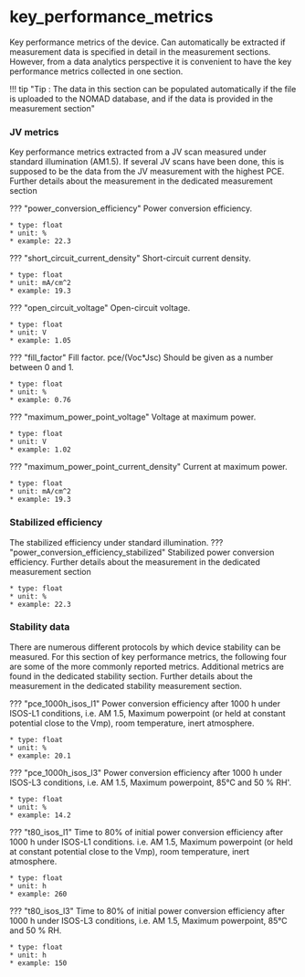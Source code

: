 # key_performance_metrics
Key performance metrics of the device. Can automatically be extracted if measurement data is specified in detail in the measurement sections. However, from a data analytics perspective it is convenient to have the key performance metrics collected in one section. 

!!! tip "Tip : The data in this section can be populated automatically if the file is uploaded to the NOMAD database, and if the data is provided in the measurement section"  


### JV metrics
Key performance metrics extracted from a JV scan measured under standard illumination (AM1.5). If several JV scans have been done, this is supposed to be the data from the JV measurement with the highest PCE.  
Further details about the measurement in the dedicated measurement section

??? "power_conversion_efficiency"
    Power conversion efficiency. 

    * type: float
    * unit: %
    * example: 22.3

??? "short_circuit_current_density"
    Short-circuit current density. 

    * type: float
    * unit: mA/cm^2
    * example: 19.3   

??? "open_circuit_voltage"
    Open-circuit voltage. 

    * type: float
    * unit: V
    * example: 1.05   

??? "fill_factor"
    Fill factor. pce/(Voc*Jsc) Should be given as a number between 0 and 1.

    * type: float
    * unit: %
    * example: 0.76    

??? "maximum_power_point_voltage"
    Voltage at maximum power. 

    * type: float
    * unit: V
    * example: 1.02       

??? "maximum_power_point_current_density"
    Current at maximum power. 

    * type: float
    * unit: mA/cm^2
    * example: 19.3 

### Stabilized efficiency
The stabilized efficiency under standard illumination. 
??? "power_conversion_efficiency_stabilized"
    Stabilized power conversion efficiency. Further details about the measurement in the dedicated measurement section

    * type: float
    * unit: %
    * example: 22.3

### Stability data
There are numerous different protocols by which device stability can be measured. For this section of key performance metrics, the following four are some of the more commonly reported metrics. Additional metrics are found in the dedicated stability section. Further details about the measurement in the dedicated stability measurement section.

??? "pce_1000h_isos_l1"
    Power conversion efficiency after 1000 h under ISOS-L1 conditions, 
        i.e. AM 1.5, Maximum powerpoint (or held at constant potential close to the Vmp), 
        room temperature, inert atmosphere. 

    * type: float
    * unit: %
    * example: 20.1   

??? "pce_1000h_isos_l3"
    Power conversion efficiency after 1000 h under ISOS-L3 conditions, i.e. AM 1.5, Maximum powerpoint, 85°C and 50 % RH'. 

    * type: float
    * unit: %
    * example: 14.2       


??? "t80_isos_l1"
    Time to 80% of initial power conversion efficiency after 1000 h under ISOS-L1 conditions.
    i.e. AM 1.5, Maximum powerpoint (or held at constant potential close to the Vmp), 
    room temperature, inert atmosphere. 

    * type: float
    * unit: h
    * example: 260       

??? "t80_isos_l3"
    Time to 80% of initial power conversion efficiency after 1000 h under ISOS-L3 conditions, i.e. AM 1.5, Maximum powerpoint, 85°C and 50 % RH. 

    * type: float
    * unit: h
    * example: 150   